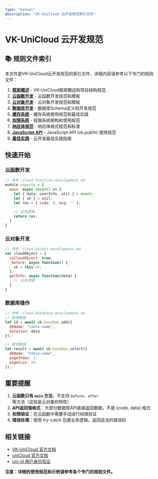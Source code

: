 ```yaml
---
type: "manual"
description: "VK-UniCloud 云开发规范索引文件"
---
```


# VK-UniCloud 云开发规范

## 📚 规则文件索引

本文件是VK-UniCloud云开发规范的索引文件，详细内容请参考以下专门的规则文件：

1. **[框架概述](./cloud-framework-overview.md)** - VK-UniCloud框架概述和项目结构规范
2. **[云函数开发](./cloud-function-development.md)** - 云函数开发规范和模板
3. **[云对象开发](./cloud-object-development.md)** - 云对象开发规范和模板
4. **[数据库开发](./cloud-database-development.md)** - 数据库Schema定义和开发规范
5. **[缓存系统](./极速开发-cache-system.md)** - 缓存系统使用规范和最佳实践
6. **[权限系统](./cloud-permission-system.md)** - 权限系统架构和使用规范
7. **[响应体规范](./cloud-response-format.md)** - 响应体格式规范和标准
8. **[JavaScript API](./cloud-javascript-api.md)** - JavaScript API (vk.pubfn) 使用规范
9. **[最佳实践](./cloud-best-practices.md)** - 云开发最佳实践指南

## 快速开始

### 云函数开发
```javascript
// 参考：cloud-function-development.md
module.exports = {
  main: async (event) => {
    let { data, userInfo, util } = event;
    let { vk } = util;
    let res = { code: 0, msg: '' };
    
    // 业务逻辑
    return res;
  }
}
```

### 云对象开发  
```javascript
// 参考：cloud-object-development.md
var cloudObject = {
  isCloudObject: true,
  _before: async function() {
    vk = this.vk;
  },
  getInfo: async function(data) {
    // 业务逻辑
  }
}
```

### 数据库操作
```javascript
// 参考：cloud-database-development.md
// 新增数据
let id = await vk.baseDao.add({
  dbName: "table-name",
  dataJson: data
});

// 查询数据  
let result = await vk.baseDao.select({
  dbName: "table-name",
  pageIndex: 1,
  pageSize: 20
});
```

## 重要提醒

1. **云函数只有 `main` 方法**，不支持 `before`、`after` 等方法（这些是云对象的特性）
2. **API返回值格式**：大部分数据库API直接返回数据，不是 {code, data} 格式
3. **权限验证**：在云函数中需要手动进行权限验证
4. **错误处理**：使用 try-catch 包裹业务逻辑，返回适当的错误码

## 相关链接

- [VK-UniCloud 官方文档](https://vk-unicloud-doc.vkcloud.cn/)
- [uniCloud 官方文档](https://uniapp.dcloud.net.cn/uniCloud/)
- [uni-id 用户身份验证](https://uniapp.dcloud.net.cn/uniCloud/uni-id.html)

**注意：详细的使用规范和示例请参考各个专门的规则文件。**